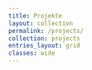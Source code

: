 ```yaml
---
title: Projekte
layout: collection
permalink: /projects/
collection: projects
entries_layout: grid
classes: wide
---
```


